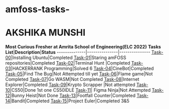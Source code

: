 # amfoss-tasks-
# AKSHIKA MUNSHI
**Most Curious Fresher at Amrita School of Engineering(ELC 2022)**
**Tasks List**|**Description**|**Status**
--------------|---------------|---------------
[Task-00](https://github.com/Akshika-Munshi/amfoss-tasks/tree/main/Task%200)|Installing Ubuntu|Completed
[Task-01](https://github.com/Akshika-Munshi/amfoss-tasks/tree/main/Task%201)|Staring amFOSS repositories|Completed
[Task-02](https://github.com/Akshika-Munshi/amfoss-tasks/tree/main/Task%202)|Terminal Hunt |Completed
[Task-03](https://github.com/Akshika-Munshi/amfoss-tasks/tree/main/Task%203)|HACKERRANK Programming|Solved 6
[Task-04](https://github.com/Akshika-Munshi/amfoss-tasks/tree/main/Task%204)|CineBot|Completed
[Task-05](https://github.com/Akshika-Munshi/amfoss-tasks/tree/main/Task%205)|Find The Bug|Not Attempted till yet
[Task-06](https://github.com/Akshika-Munshi/amfoss-tasks/tree/main/Task%206)|Flame game|Not Completed
[Task-07](https://github.com/Akshika-Munshi/amfoss-tasks/tree/main/Task%207)|Go WASM|Not Completed
[Task-08](https://github.com/Akshika-Munshi/amfoss-tasks/tree/main/Task%208)|Internet Explorer|Completed
[Task-09](https://github.com/Akshika-Munshi/amfoss-tasks/tree/main/Task%209)|Krypto Scrapper |Not attempted
[Task-10](https://github.com/Akshika-Munshi/amfoss-tasks/tree/main/Task%2010)|CS50|Done 1st one CS50IDLE
[Task-11](https://github.com/Akshika-Munshi/amfoss-tasks/tree/main/Task%2011)| Figma Ninja|Not Attempted
[Task-12](https://github.com/Akshika-Munshi/amfoss-tasks/tree/main/Task%2012)|Bunny Heist|Not Done
[Task-13](https://github.com/Akshika-Munshi/amfoss-tasks/tree/main/Task%2013)|Footfall Counter|Completed
[Task-14](https://github.com/Akshika-Munshi/amfoss-tasks/tree/main/Task%2014)|Bandit|Completed
[Task-15](https://github.com/Akshatji800/amfoss-tasks-demo/tree/master/task-15)|Project Euler|Completed 3&5
